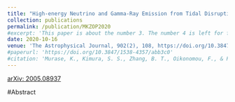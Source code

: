 ```yaml
---
title: "High-energy Neutrino and Gamma-Ray Emission from Tidal Disruption Events"
collection: publications
permalink: /publication/MKZOP2020
#excerpt: 'This paper is about the number 3. The number 4 is left for future work.'
date: 2020-10-16
venue: 'The Astrophysical Journal, 902(2), 108, https://doi.org/10.3847/1538-4357/abb3c0'
#paperurl: 'https://doi.org/10.3847/1538-4357/abb3c0'
#citation: 'Murase, K., Kimura, S. S., Zhang, B. T., Oikonomou, F., & Petropoulou, M. (2020). High-Energy Neutrino and Gamma-Ray Emission from Tidal Disruption Events. Astrophys. J., 902(2), 108. https://doi.org/10.3847/1538-4357/abb3c0'
---
```


[arXiv: 2005.08937](https://arxiv.org/abs/2005.08937)

#Abstract